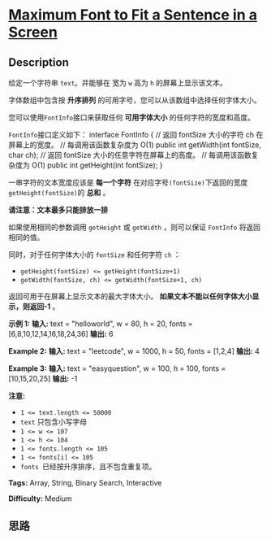 # [Maximum Font to Fit a Sentence in a Screen][title]

## Description

给定一个字符串 `text`。并能够在 宽为 `w` 高为 `h` 的屏幕上显示该文本。

字体数组中包含按 **升序排列** 的可用字号，您可以从该数组中选择任何字体大小。

您可以使用`FontInfo`接口来获取任何 **可用字体大小** 的任何字符的宽度和高度。

`FontInfo`接口定义如下：
            interface FontInfo {      // 返回 fontSize 大小的字符 ch 在屏幕上的宽度。      // 每调用该函数复杂度为 O(1)      public int getWidth(int fontSize, char ch);          // 返回 fontSize 大小的任意字符在屏幕上的高度。      // 每调用该函数复杂度为 O(1)      public int getHeight(int fontSize);    }

一串字符的文本宽度应该是 **每一个字符** 在对应字号`(fontSize)`下返回的宽度`getHeight(fontSize)`的 **总和** 。

**请注意：文本最多只能排放一排**

如果使用相同的参数调用 `getHeight` 或 `getWidth` ，则可以保证 `FontInfo` 将返回相同的值。

同时，对于任何字体大小的 `fontSize` 和任何字符 `ch` ：

  * `getHeight(fontSize) <= getHeight(fontSize+1)`
  * `getWidth(fontSize, ch) <= getWidth(fontSize+1, ch)`

返回可用于在屏幕上显示文本的最大字体大小。 **如果文本不能以任何字体大小显示，则返回-1** 。

**示例 1:**
            **输入:** text = "helloworld", w = 80, h = 20, fonts = [6,8,10,12,14,16,18,24,36]    **输出:** 6    

**Example 2:**
            **输入:** text = "leetcode", w = 1000, h = 50, fonts = [1,2,4]    **输出:** 4    

**Example 3:**
            **输入:** text = "easyquestion", w = 100, h = 100, fonts = [10,15,20,25]    **输出:** -1    

**注意:**

  * `1 <= text.length <= 50000`
  * `text` 只包含小写字母
  * `1 <= w <= 107`
  * `1 <= h <= 104`
  * `1 <= fonts.length <= 105`
  * `1 <= fonts[i] <= 105`
  * `fonts `已经按升序排序，且不包含重复项。


**Tags:** Array, String, Binary Search, Interactive

**Difficulty:** Medium

## 思路

[title]: https://leetcode-cn.com/problems/maximum-font-to-fit-a-sentence-in-a-screen
